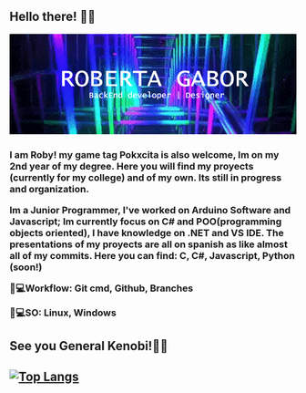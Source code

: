## Hello there! 👋✨

<img src="header.gif" >
<h3>I am Roby! my game tag Pokxcita is also welcome, Im on my 2nd year of my degree. Here you will find my proyects (currently for my college) and of my own. Its still in progress and organization.

Im a Junior Programmer, I've worked on Arduino Software and Javascript; Im currently focus on C# and POO(programming objects oriented), I have knowledge on .NET and VS IDE. The presentations of my proyects are all on spanish as like almost all of my commits. Here you can find: C, C#, Javascript, Python (soon!)

🧑💻Workflow: Git cmd, Github, Branches

🧑💻SO: Linux, Windows
</h3>
<h2>See you General Kenobi!👋✨<h2>

[![Top Langs](https://github-readme-stats.vercel.app/api/top-langs/?username=RobertaGabor&layout=compact)](https://github.com/anuraghazra/github-readme-stats)
<!--
**RobertaGabor/RobertaGabor** is a ✨ _special_ ✨ repository because its `README.md` (this file) appears on your GitHub profile.

Here are some ideas to get you started:

- 🔭 I’m currently working on ...
- 🌱 I’m currently learning ...
- 👯 I’m looking to collaborate on ...
- 🤔 I’m looking for help with ...
- 💬 Ask me about ...
- 📫 How to reach me: ...
- 😄 Pronouns: ...
- ⚡ Fun fact: ...
-->

